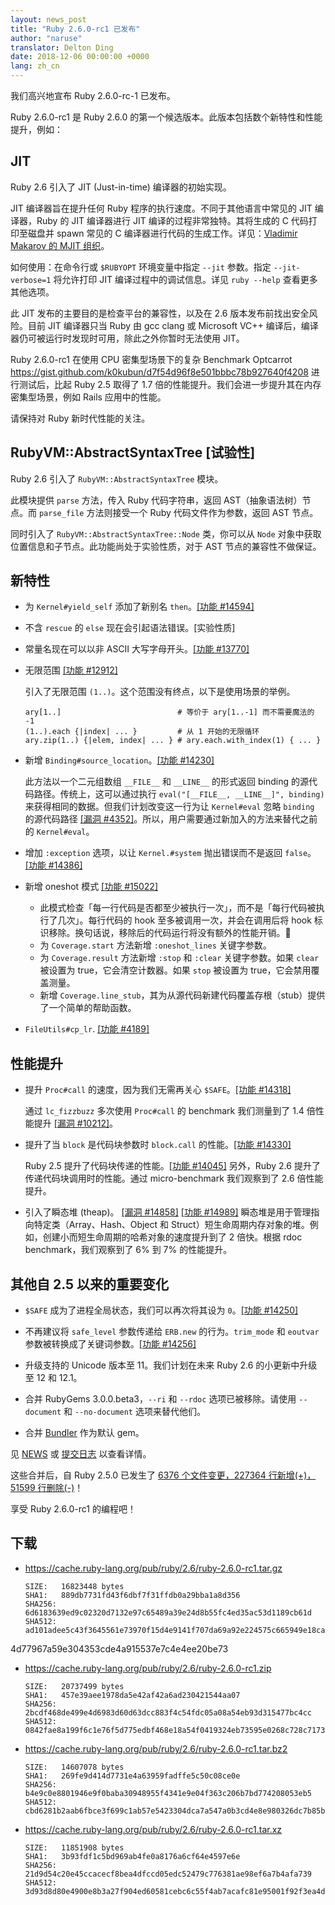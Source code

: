 ```yaml
---
layout: news_post
title: "Ruby 2.6.0-rc1 已发布"
author: "naruse"
translator: Delton Ding
date: 2018-12-06 00:00:00 +0000
lang: zh_cn
---
```


我们高兴地宣布 Ruby 2.6.0-rc-1 已发布。

Ruby 2.6.0-rc1 是 Ruby 2.6.0 的第一个候选版本。此版本包括数个新特性和性能提升，例如：

## JIT
Ruby 2.6 引入了 JIT (Just-in-time) 编译器的初始实现。

JIT 编译器旨在提升任何 Ruby 程序的执行速度。不同于其他语言中常见的 JIT 编译器，Ruby 的 JIT 编译器进行 JIT 编译的过程非常独特。其将生成的 C 代码打印至磁盘并 spawn 常见的 C 编译器进行代码的生成工作。详见：[Vladimir Makarov 的 MJIT 组织](https://github.com/vnmakarov/ruby/tree/rtl_mjit_branch#mjit-organization)。

如何使用：在命令行或 `$RUBYOPT` 环境变量中指定 `--jit` 参数。指定 `--jit-verbose=1` 将允许打印 JIT 编译过程中的调试信息。详见 `ruby --help` 查看更多其他选项。

此 JIT 发布的主要目的是检查平台的兼容性，以及在 2.6 版本发布前找出安全风险。目前 JIT 编译器只当 Ruby 由 gcc clang 或 Microsoft VC++ 编译后，编译器仍可被运行时发现时可用，除此之外你暂时无法使用 JIT。

Ruby 2.6.0-rc1 在使用 CPU 密集型场景下的复杂 Benchmark Optcarrot <https://gist.github.com/k0kubun/d7f54d96f8e501bbbc78b927640f4208> 进行测试后，比起 Ruby 2.5 取得了 1.7 倍的性能提升。我们会进一步提升其在内存密集型场景，例如 Rails 应用中的性能。

请保持对 Ruby 新时代性能的关注。

## RubyVM::AbstractSyntaxTree [试验性]

Ruby 2.6 引入了 `RubyVM::AbstractSyntaxTree` 模块。

此模块提供 `parse` 方法，传入 Ruby 代码字符串，返回 AST（抽象语法树）节点。而 `parse_file` 方法则接受一个 Ruby 代码文件作为参数，返回 AST 节点。

同时引入了 `RubyVM::AbstractSyntaxTree::Node` 类，你可以从 `Node` 对象中获取位置信息和子节点。此功能尚处于实验性质，对于 AST 节点的兼容性不做保证。

## 新特性

* 为 `Kernel#yield_self` 添加了新别名 `then`。[[功能 #14594]](https://bugs.ruby-lang.org/issues/14594)

* 不含 `rescue` 的 `else` 现在会引起语法错误。[实验性质]

* 常量名现在可以以非 ASCII 大写字母开头。[[功能 #13770]](https://bugs.ruby-lang.org/issues/13770)

* 无限范围 [[功能 #12912]](https://bugs.ruby-lang.org/issues/12912)

  引入了无限范围 `(1..)`。这个范围没有终点，以下是使用场景的举例。

      ary[1..]                          # 等价于 ary[1..-1] 而不需要魔法的 -1
      (1..).each {|index| ... }         # 从 1 开始的无限循环
      ary.zip(1..) {|elem, index| ... } # ary.each.with_index(1) { ... }

* 新增 `Binding#source_location`。[[功能 #14230]](https://bugs.ruby-lang.org/issues/14230)

  此方法以一个二元组数组 `__FILE__` 和 `__LINE__` 的形式返回 binding 的源代码路径。传统上，这可以通过执行 `eval("[__FILE__, __LINE__]", binding)` 来获得相同的数据。但我们计划改变这一行为让 `Kernel#eval` 忽略 `binding` 的源代码路径 [[漏洞 #4352]](https://bugs.ruby-lang.org/issues/4352)。所以，用户需要通过新加入的方法来替代之前的 `Kernel#eval`。

* 增加 `:exception` 选项，以让 `Kernel.#system` 抛出错误而不是返回 `false`。[[功能 #14386]](https://bugs.ruby-lang.org/issues/14386)

* 新增 oneshot 模式 [[功能 #15022]](https://bugs.ruby-lang.org/issues/15022)
  * 此模式检查「每一行代码是否都至少被执行一次」，而不是「每行代码被执行了几次」。每行代码的 hook 至多被调用一次，并会在调用后将 hook 标识移除。换句话说，移除后的代码运行将没有额外的性能开销。
  * 为 `Coverage.start` 方法新增 `:oneshot_lines` 关键字参数。
  * 为 `Coverage.result` 方法新增 `:stop` 和 `:clear` 关键字参数。如果 `clear` 被设置为 true，它会清空计数器。如果 `stop` 被设置为 true，它会禁用覆盖测量。
  * 新增 `Coverage.line_stub`，其为从源代码新建代码覆盖存根（stub）提供了一个简单的帮助函数。

* `FileUtils#cp_lr`.  [[功能 #4189]](https://bugs.ruby-lang.org/issues/4189)

## 性能提升

* 提升 `Proc#call` 的速度，因为我们无需再关心 `$SAFE`。[[功能 #14318]](https://bugs.ruby-lang.org/issues/14318)

  通过 `lc_fizzbuzz` 多次使用 `Proc#call` 的 benchmark 我们测量到了 1.4 倍性能提升 [[漏洞 #10212]]((https://bugs.ruby-lang.org/issues/10212))。

* 提升了当 `block` 是代码块参数时 `block.call` 的性能。[[功能 #14330]]((https://bugs.ruby-lang.org/issues/14330))

  Ruby 2.5 提升了代码块传递的性能。[[功能 #14045]](https://bugs.ruby-lang.org/issues/14045) 另外，Ruby 2.6 提升了传递代码块调用时的性能。通过 micro-benchmark 我们观察到了 2.6 倍性能提升。

* 引入了瞬态堆 (theap)。 [[漏洞 #14858]](https://bugs.ruby-lang.org/issues/14858) [[功能 #14989]](https://bugs.ruby-lang.org/issues/14989) 瞬态堆是用于管理指向特定类（Array、Hash、Object 和 Struct）短生命周期内存对象的堆。例如，创建小而短生命周期的哈希对象的速度提升到了 2 倍快。根据 rdoc benchmark，我们观察到了 6% 到 7% 的性能提升。

## 其他自 2.5 以来的重要变化

* `$SAFE` 成为了进程全局状态，我们可以再次将其设为 `0`。[[功能 #14250]](https://bugs.ruby-lang.org/issues/14250)

* 不再建议将 `safe_level` 参数传递给 `ERB.new` 的行为。`trim_mode` 和 `eoutvar` 参数被转换成了关键词参数。[[功能 #14256]](https://bugs.ruby-lang.org/issues/14256)

* 升级支持的 Unicode 版本至 11。我们计划在未来 Ruby 2.6 的小更新中升级至 12 和 12.1。

* 合并 RubyGems 3.0.0.beta3，`--ri` 和 `--rdoc` 选项已被移除。请使用 `--document` 和 `--no-document` 选项来替代他们。

* 合并 [Bundler](https://github.com/bundler/bundler) 作为默认 gem。

见 [NEWS](https://github.com/ruby/ruby/blob/v2_6_0_rc1/NEWS) 或 [提交日志](https://github.com/ruby/ruby/compare/v2_5_0...v2_6_0_rc1) 以查看详情。

这些合并后，自 Ruby 2.5.0 已发生了 [6376 个文件变更，227364 行新增(+)，51599 行删除(-)](https://github.com/ruby/ruby/compare/v2_5_0...v2_6_0_rc1)！

享受 Ruby 2.6.0-rc1 的编程吧！

## 下载

* <https://cache.ruby-lang.org/pub/ruby/2.6/ruby-2.6.0-rc1.tar.gz>

      SIZE:   16823448 bytes
      SHA1:   889db7731fd43f6dbf7f31ffdb0a29bba1a8d356
      SHA256: 6d6183639ed9c02320d7132e97c65489a39e24d8b55fc4ed35ac53d1189cb61d
      SHA512: ad101adee5c43f3645561e73970f15d4e9141f707da69a92e224575c665949e18ca53389e5315fca2ea393
4d77967a59e304353cde4a915537e7c4e4ee20be73
* <https://cache.ruby-lang.org/pub/ruby/2.6/ruby-2.6.0-rc1.zip>

      SIZE:   20737499 bytes
      SHA1:   457e39aee1978da5e42af42a6ad230421544aa07
      SHA256: 2bcdf468de499e4d6983d60d63dcc883f4c54fdc05a08a54eb93d315477bc4cc
      SHA512: 0842fae8a199f6c1e76f5d775edbf468e18a54f0419324eb73595e0268c728c71733371d71dc2fa342105dbc487987ca5556948a9ef067276a7b5f552462802a
* <https://cache.ruby-lang.org/pub/ruby/2.6/ruby-2.6.0-rc1.tar.bz2>

      SIZE:   14607078 bytes
      SHA1:   269fe9d414d7731e4a63959fadffe5c50c08ce0e
      SHA256: b4e9c0e8801946e9f0baba30948955f4341e9e04f363c206b7bd774208053eb5
      SHA512: cbd6281b2aab6fbce3f699c1ab57e5423304dca7a547a0b3cd4e8e980326dc7b85b2ca2bfaf3f3a648d40f4222fdf1740d81d422790ee7ae1ba1ed33eb11e3e8
* <https://cache.ruby-lang.org/pub/ruby/2.6/ruby-2.6.0-rc1.tar.xz>

      SIZE:   11851908 bytes
      SHA1:   3b93fdf1c5bd969ab4fe0a8176a6cf64e4597e6e
      SHA256: 21d9d54c20e45ccacecf8bea4dfccd05edc52479c776381ae98ef6a7b4afa739
      SHA512: 3d93d8d80e4900e8b3a27f904ed60581cebc6c55f4ab7acafc81e95001f92f3ea4ddec2da6169b1ed5e0146f7b7c35c1c13b3243955d5825c72170834fe933f3
